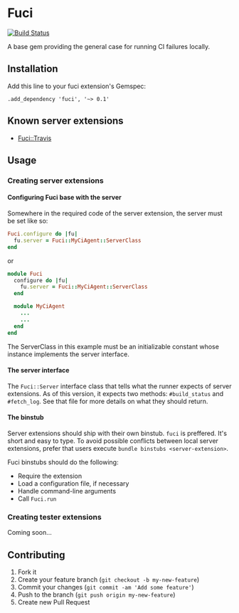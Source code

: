 # Fuci
[![Build Status](https://travis-ci.org/davejachimiak/fuci.png?branch=master)](https://travis-ci.org/davejachimiak/fuci)

A base gem providing the general case for running CI failures locally.

## Installation

Add this line to your fuci extension's Gemspec:

    .add_dependency 'fuci', '~> 0.1'

## Known server extensions
* [Fuci::Travis](https://github.com/davejachimiak/fuci-travis)

## Usage
### Creating server extensions
#### Configuring Fuci base with the server
Somewhere in the required code of the server extension, the server must
be set like so:
```ruby
Fuci.configure do |fu|
  fu.server = Fuci::MyCiAgent::ServerClass
end
```
or
```ruby
module Fuci
  configure do |fu|
    fu.server = Fuci::MyCiAgent::ServerClass
  end

  module MyCiAgent
    ...
    ...
  end
end
```

The ServerClass in this example must be an initializable constant whose
instance implements the server interface.

#### The server interface
The `Fuci::Server` interface class that tells what the runner
expects of server extensions. As of this version, it expects two
methods: `#build_status` and `#fetch_log`. See that file for more
details on what they should return.

#### The binstub
Server extensions should ship with their own binstub. `fuci` is
preffered. It's short and easy to type. To avoid possible conflicts
between local server extensions, prefer that users execute
`bundle binstubs <server-extension>`.

Fuci binstubs should do the following:
* Require the extension
* Load a configuration file, if necessary
* Handle command-line arguments
* Call `Fuci.run`

### Creating tester extensions
Coming soon...
## Contributing

1. Fork it
2. Create your feature branch (`git checkout -b my-new-feature`)
3. Commit your changes (`git commit -am 'Add some feature'`)
4. Push to the branch (`git push origin my-new-feature`)
5. Create new Pull Request
